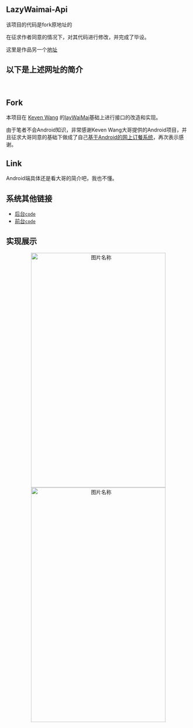 ## LazyWaimai-Api 

该项目的代码是fork原地址的


在征求作者同意的情况下，对其代码进行修改，并完成了毕设。

这里是作品另一个[地址](https://gitee.com/zkdcloud.cn/loms-android)

## 以下是上述网址的简介


﻿
## Fork

本项目在 [Keven Wang](https://github.com/cheikh-wang) 的[layWaiMai](https://github.com/cheikh-wang/LazyWaimai-Android)基础上进行接口的改造和实现。

由于笔者不会Android知识，非常感谢Keven Wang大哥提供的Android项目，并且征求大哥同意的基础下做成了自己[基于Android的网上订餐系统](https://gitee.com/zkdcloud.cn/loms)，再次表示感谢。

## Link
Android端具体还是看大哥的简介吧，我也不懂。

## 系统其他链接
+ [后台`code`](https://gitee.com/zkdcloud.cn/loms)
+ [前台`code`](https://gitee.com/zkdcloud.cn/lops)

## 实现展示
 
<div align=center>
<img src="https://gitee.com/zkdcloud.cn/screenshots/raw/master/zlc.gif" width = "368" height = "640" alt="图片名称" align=center style="display:line-block" /> <img src="https://gitee.com/zkdcloud.cn/screenshots/raw/master/sz.gif" width = "368" height = "640" alt="图片名称" align=center />
</div>
